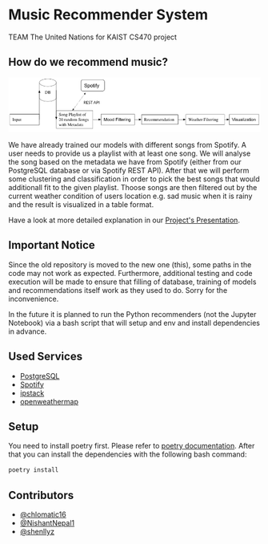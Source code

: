 # Music Recommender System
TEAM The United Nations for KAIST CS470 project

## How do we recommend music?
![Pipeline Overview](./docs/img/Pipeline-Overview.png)

We have already trained our models with different songs from Spotify. A user needs to provide us a playlist with at least one song. We will analyse the song based on the metadata we have from Spotify (either from our PostgreSQL database or via Spotify REST API). After that we will perform some clustering and classification in order to pick the best songs that would additionall fit to the given playlist. Thoose songs are then filtered out by the current weather condition of users location e.g. sad music when it is rainy and the result is visualized in a table format.

Have a look at more detailed explanation in our [Project's Presentation](./docs/Project%20Presentation.pdf).

## Important Notice

Since the old repository is moved to the new one (this), some paths in the code may not work as expected. Furthermore, additional testing and code execution will be made to ensure that filling of database, training of models and recommendations itself work as they used to do. Sorry for the inconvenience.

In the future it is planned to run the Python recommenders (not the Jupyter Notebook) via a bash script that will setup and env and install dependencies in advance.

## Used Services
- [PostgreSQL](https://www.postgresql.org/)
- [Spotify](https://developer.spotify.com/)
- [ipstack](https://ipstack.com/)
- [openweathermap](https://openweathermap.org/)


## Setup
You need to install poetry first. Please refer to [poetry documentation](https://python-poetry.org/docs/#installation). 
After that you can install the dependencies with the following bash command:
```bash
poetry install
```

## Contributors
- [@chlomatic16](https://github.com/chlomatic16)
- [@NishantNepal1](https://github.com/NishantNepal1)
- [@shenllyz](https://github.com/shenllyz)
